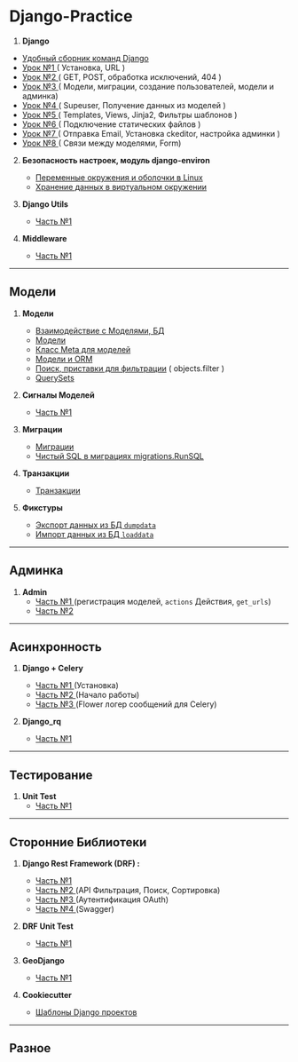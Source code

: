 # Django-Practice

1. **Django**
 - [Удобный сборник команд Django](Django/django_commands.md)
 - [Урок №1 ](Django/django_1.md) ( Установка, URL )
 - [Урок №2 ](Django/django_2.md) ( GET, POST, обработка исключений, 404 )
 - [Урок №3 ](Django/django_3.md) ( Модели, миграции, создание пользователей, модели и админка)
 - [Урок №4 ](Django/django_4.md) ( Supeuser, Получение данных из моделей )
 - [Урок №5 ](Django/django_5.md) ( Templates, Views, Jinja2, Фильтры шаблонов )
 - [Урок №6 ](Django/django_6.md) ( Подключение статических файлов )
 - [Урок №7 ](Django/django_7.md) ( Отправка Email, Установка ckeditor, настройка админки )
 - [Урок №8 ](Django/django_8.md) ( Связи между моделями, Form)

2. **Безопасность настроек, модуль django-environ**
   - [ Переменные окружения и оболочки в Linux ](Django/environment_1.md)
   - [ Хранение данных в виртуальном окружении ](Django/venv_1.md)
   

3. **Django Utils**
   - [ Часть №1 ](Django/django_utils_1.md)

   
4. **Middleware**    
   - [ Часть №1 ](Django/mid_1.md)
   
---
Модели
---

1. **Модели**
      - [Взаимодействие с Моделями, БД ](models/django_sql_1.md)
      - [Модели](models/django_models.md)
      - [Класс Meta для моделей](Django//django_sql_2.md)
      - [Модели и ORM](models/django_sql_3.md)
      - [Поиск, приставки для фильтрации](Django/django_sql_4.md) ( objects.filter )
      - [QuerySets](models/django_sql_5.md)


2. **Сигналы Моделей**
      - [ Часть №1 ](models/signals_1.md)


3.  **Миграции**
      - [ Миграции ](models/migrate_1.md)
      - [ Чистый SQL в миграциях  migrations.RunSQL ](models/migrate_2.md) 


4. **Транзакции** 
   - [ Транзакции ](models/transactions_1.md)


5. **Фикстуры**
   - [ Экспорт данных из БД `dumpdata` ](models/dumpdata_1.md)
   - [ Импорт данных из БД `loaddata` ](models/loaddata_1.md)


---
Админка
---

1. **Admin**
   - [ Часть №1 ](admin/admin_1.md) (регистрация моделей, `actions` Действия, `get_urls`)
   - [ Часть №2 ](admin/admin_2.md)


---
Асинхронность
---

1. **Django + Celery**
   - [ Часть №1 ](async/celery_1.md) (Установка)
   - [ Часть №2 ](async/celery_2.md) (Начало работы)
   - [ Часть №3 ](async/celery_3.md) (Flower логер сообщений для Celery)


2. **Django_rq**
   - [ Часть №1 ](async/django_rq_1.md)

---
Тестирование
---
 
1. **Unit Test**
   - [ Часть №1 ](Django/UnitTest_1.md)


---
Сторонние Библиотеки
---

1. **Django Rest Framework (DRF) :**
      - [ Часть №1 ](DRF/drf_1.md)
      - [ Часть №2 ](DRF/drf_2.md) (API Фильтрация, Поиск, Сортировка)
      - [ Часть №3 ](DRF/drf_3.md) (Аутентификация OAuth)
      - [ Часть №4 ](DRF/drf_4.md) (Swagger)
      

2.  **DRF Unit Test**
      - [ Часть №1 ](DRF/DRFUnitTest_1.md)


3. **GeoDjango**
      - [ Часть №1 ](Django/geo_django_1.md)

   
4. **Cookiecutter**
      - [ Шаблоны Django проектов ](Django/cookiecutter_1.md)
   

---
Разное
---


